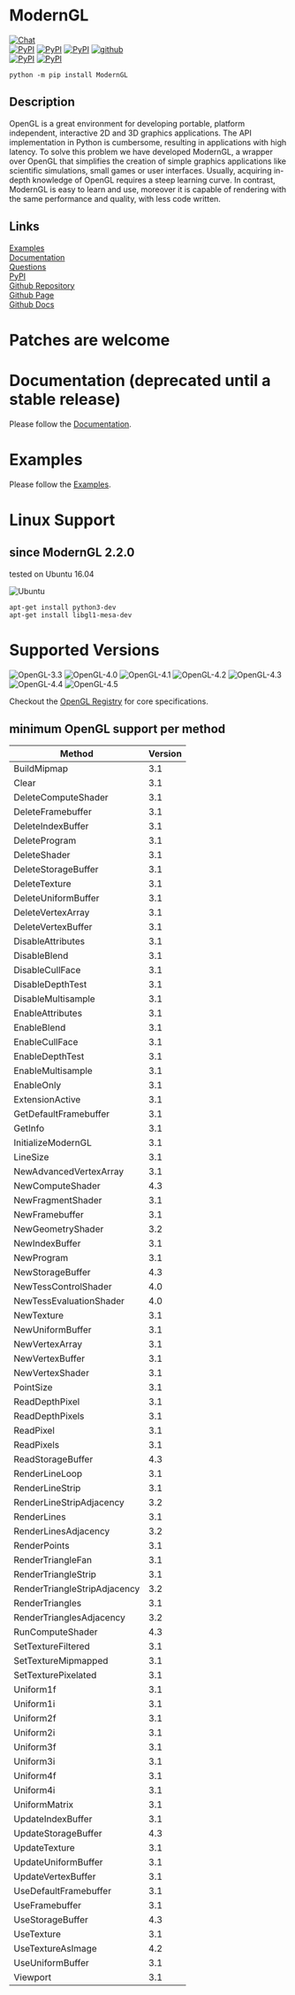 # ModernGL

[![Chat](https://badges.gitter.im/cprogrammer1994/ModernGL.svg)](https://gitter.im/cprogrammer1994/ModernGL?utm_source=badge&utm_medium=badge&utm_campaign=pr-badge&utm_content=badge)<br>
[![PyPI](https://img.shields.io/pypi/l/ModernGL.svg)](https://pypi.python.org/pypi/ModernGL)
[![PyPI](https://img.shields.io/pypi/pyversions/ModernGL.svg)](https://pypi.python.org/pypi/ModernGL)
[![PyPI](https://img.shields.io/pypi/v/ModernGL.svg)](https://pypi.python.org/pypi/ModernGL)
[![github](https://img.shields.io/github/tag/cprogrammer1994/ModernGL.svg)](https://github.com/cprogrammer1994/ModernGL)<br>
[![PyPI](https://img.shields.io/pypi/status/ModernGL.svg)](https://pypi.python.org/pypi/ModernGL)
[![PyPI](https://img.shields.io/pypi/dm/ModernGL.svg)](https://pypi.python.org/pypi/ModernGL)

```
python -m pip install ModernGL
```

## Description

OpenGL is a great environment for developing portable, platform independent,
interactive 2D and 3D graphics applications. The API implementation in Python
is cumbersome, resulting in applications with high latency. To solve this
problem we have developed ModernGL, a wrapper over OpenGL that simplifies the
creation of simple graphics applications like scientific simulations, small
games or user interfaces. Usually, acquiring in-depth knowledge of OpenGL
requires a steep learning curve. In contrast, ModernGL is easy to learn and
use, moreover it is capable of rendering with the same performance and
quality, with less code written.

## Links

[Examples](https://github.com/cprogrammer1994/ModernGL/tree/master/Examples)<br>
[Documentation](https://pythonhosted.org/ModernGL/)<br>
[Questions](https://gitter.im/cprogrammer1994/ModernGL)<br>
[PyPI](https://pypi.python.org/pypi/ModernGL/)<br>
[Github Repository](https://github.com/cprogrammer1994/ModernGL/)<br>
[Github Page](http://cprogrammer1994.github.io/ModernGL/)<br>
[Github Docs](https://github.com/cprogrammer1994/ModernGL/wiki)<br>

# Patches are welcome

# Documentation (deprecated until a stable release)

Please follow the [Documentation](https://pythonhosted.org/ModernGL/).

# Examples

Please follow the [Examples](https://github.com/cprogrammer1994/ModernGL/tree/master/Examples).

# Linux Support

## since ModernGL 2.2.0

tested on Ubuntu 16.04

![Ubuntu](https://raw.githubusercontent.com/cprogrammer1994/ModernGL/master/External/Images/Ubuntu.png)

```
apt-get install python3-dev
apt-get install libgl1-mesa-dev
```

# Supported Versions

![OpenGL-3.3](https://raw.githubusercontent.com/cprogrammer1994/ModernGL/master/External/Badges/OpenGL-33.png)
![OpenGL-4.0](https://raw.githubusercontent.com/cprogrammer1994/ModernGL/master/External/Badges/OpenGL-40.png)
![OpenGL-4.1](https://raw.githubusercontent.com/cprogrammer1994/ModernGL/master/External/Badges/OpenGL-41.png)
![OpenGL-4.2](https://raw.githubusercontent.com/cprogrammer1994/ModernGL/master/External/Badges/OpenGL-42.png)
![OpenGL-4.3](https://raw.githubusercontent.com/cprogrammer1994/ModernGL/master/External/Badges/OpenGL-43.png)
![OpenGL-4.4](https://raw.githubusercontent.com/cprogrammer1994/ModernGL/master/External/Badges/OpenGL-44.png)
![OpenGL-4.5](https://raw.githubusercontent.com/cprogrammer1994/ModernGL/master/External/Badges/OpenGL-45.png)

Checkout the [OpenGL Registry](https://www.opengl.org/registry/) for core specifications.

## minimum OpenGL support per method

Method | Version
--- | ---
BuildMipmap | 3.1
Clear | 3.1
DeleteComputeShader | 3.1
DeleteFramebuffer | 3.1
DeleteIndexBuffer | 3.1
DeleteProgram | 3.1
DeleteShader | 3.1
DeleteStorageBuffer | 3.1
DeleteTexture | 3.1
DeleteUniformBuffer | 3.1
DeleteVertexArray | 3.1
DeleteVertexBuffer | 3.1
DisableAttributes | 3.1
DisableBlend | 3.1
DisableCullFace | 3.1
DisableDepthTest | 3.1
DisableMultisample | 3.1
EnableAttributes | 3.1
EnableBlend | 3.1
EnableCullFace | 3.1
EnableDepthTest | 3.1
EnableMultisample | 3.1
EnableOnly | 3.1
ExtensionActive | 3.1
GetDefaultFramebuffer | 3.1
GetInfo | 3.1
InitializeModernGL | 3.1
LineSize | 3.1
NewAdvancedVertexArray | 3.1
NewComputeShader | 4.3
NewFragmentShader | 3.1
NewFramebuffer | 3.1
NewGeometryShader | 3.2
NewIndexBuffer | 3.1
NewProgram | 3.1
NewStorageBuffer | 4.3
NewTessControlShader | 4.0
NewTessEvaluationShader | 4.0
NewTexture | 3.1
NewUniformBuffer | 3.1
NewVertexArray | 3.1
NewVertexBuffer | 3.1
NewVertexShader | 3.1
PointSize | 3.1
ReadDepthPixel | 3.1
ReadDepthPixels | 3.1
ReadPixel | 3.1
ReadPixels | 3.1
ReadStorageBuffer | 4.3
RenderLineLoop | 3.1
RenderLineStrip | 3.1
RenderLineStripAdjacency | 3.2
RenderLines | 3.1
RenderLinesAdjacency | 3.2
RenderPoints | 3.1
RenderTriangleFan | 3.1
RenderTriangleStrip | 3.1
RenderTriangleStripAdjacency | 3.2
RenderTriangles | 3.1
RenderTrianglesAdjacency | 3.2
RunComputeShader | 4.3
SetTextureFiltered | 3.1
SetTextureMipmapped | 3.1
SetTexturePixelated | 3.1
Uniform1f | 3.1
Uniform1i | 3.1
Uniform2f | 3.1
Uniform2i | 3.1
Uniform3f | 3.1
Uniform3i | 3.1
Uniform4f | 3.1
Uniform4i | 3.1
UniformMatrix | 3.1
UpdateIndexBuffer | 3.1
UpdateStorageBuffer | 4.3
UpdateTexture | 3.1
UpdateUniformBuffer | 3.1
UpdateVertexBuffer | 3.1
UseDefaultFramebuffer | 3.1
UseFramebuffer | 3.1
UseStorageBuffer | 4.3
UseTexture | 3.1
UseTextureAsImage | 4.2
UseUniformBuffer | 3.1
Viewport | 3.1